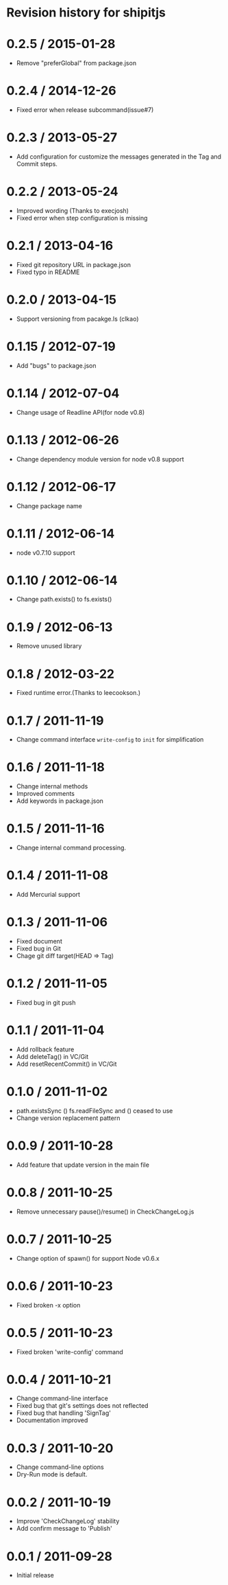 # Revision history for shipitjs

0.2.5 / 2015-01-28
==================

  * Remove "preferGlobal" from package.json

0.2.4 / 2014-12-26
==================

  * Fixed error when release subcommand(issue#7)

0.2.3 / 2013-05-27
==================

  * Add configuration for customize the messages generated in the Tag and Commit steps.

0.2.2 / 2013-05-24
==================

  * Improved wording (Thanks to execjosh)
  * Fixed error when step configuration is missing

0.2.1 / 2013-04-16
===================

  * Fixed git repository URL in package.json
  * Fixed typo in README

0.2.0 / 2013-04-15
===================

  * Support versioning from pacakge.ls (clkao)

0.1.15 / 2012-07-19
===================

  * Add "bugs" to package.json

0.1.14 / 2012-07-04
===================

  * Change usage of Readline API(for node v0.8)

0.1.13 / 2012-06-26
===================

  * Change dependency module version for node v0.8 support

0.1.12 / 2012-06-17
===================

  * Change package name

0.1.11 / 2012-06-14
==================

  * node v0.7.10 support

0.1.10 / 2012-06-14
==================

  * Change path.exists() to fs.exists()

0.1.9 / 2012-06-13
==================

  * Remove unused library

0.1.8 / 2012-03-22
==================

  * Fixed runtime error.(Thanks to leecookson.)

0.1.7 / 2011-11-19
==================

  * Change command interface `write-config` to `init` for simplification

0.1.6 / 2011-11-18
==================

  * Change internal methods
  * Improved comments
  * Add keywords in package.json

0.1.5 / 2011-11-16
==================

  * Change internal command processing.

0.1.4 / 2011-11-08
==================

  * Add Mercurial support

0.1.3 / 2011-11-06
==================

  * Fixed document
  * Fixed bug in Git
  * Chage git diff target(HEAD => Tag)

0.1.2 / 2011-11-05
==================

  * Fixed bug in git push

0.1.1 / 2011-11-04
==================

  * Add rollback feature
  * Add deleteTag() in VC/Git
  * Add resetRecentCommit() in VC/Git

0.1.0 / 2011-11-02
==================

  * path.existsSync () fs.readFileSync and () ceased to use
  * Change version replacement pattern

0.0.9 / 2011-10-28
==================

  * Add feature that update version in the main file

0.0.8 / 2011-10-25
==================

  * Remove unnecessary pause()/resume() in CheckChangeLog.js

0.0.7 / 2011-10-25
==================

  * Change option of spawn() for support Node v0.6.x

0.0.6 / 2011-10-23
==================

  * Fixed broken -x option

0.0.5 / 2011-10-23
==================

  * Fixed broken 'write-config' command

0.0.4 / 2011-10-21
==================

  * Change command-line interface
  * Fixed bug that git's settings does not reflected
  * Fixed bug that handling 'SignTag'
  * Documentation improved

0.0.3 / 2011-10-20
==================

  * Change command-line options
  * Dry-Run mode is default.

0.0.2 / 2011-10-19
==================

  * Improve 'CheckChangeLog' stability
  * Add confirm message to 'Publish'

0.0.1 / 2011-09-28
==================

  * Initial release
